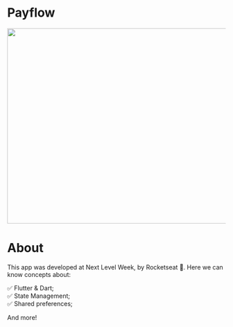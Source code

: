 # Payflow
<p align="center">
  <img src="https://user-images.githubusercontent.com/59374587/122856653-86779c80-d2ed-11eb-8927-8c5433dc37d3.png" width="650" height="450">
</p>

# About

This app was developed at Next Level Week, by Rocketseat :purple_heart:. 
Here we can know concepts about:

:white_check_mark: Flutter & Dart; <br/>
:white_check_mark: State Management;<br/>
:white_check_mark: Shared preferences;<br/>

And more!
